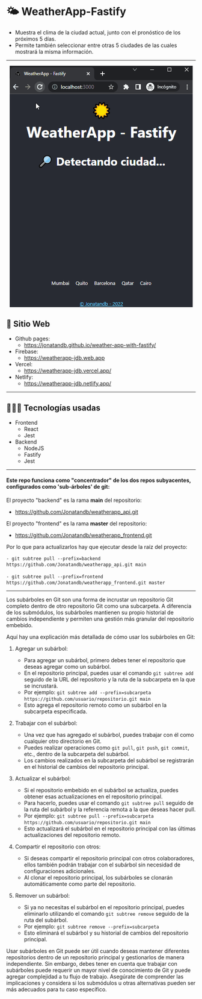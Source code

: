 # 🌤 WeatherApp-Fastify

- Muestra el clima de la ciudad actual, junto con el pronóstico de los próximos 5 días.
- Permite también seleccionar entre otras 5 ciudades de las cuales mostrará la misma información.

---


<p align="center" onclick="window.open('https://weatherapp-jdb.web.app', '_blank');">
  <a href="https://weatherapp-jdb.web.app" target="_blank">
    <img src="/frontend/WeatherApp_Screenshot_v5.gif" alt="WeatherApp-Fastify - Pronóstico del clima en tu ciudad por Jonatandb" />
  </a>
</p>

## 🚀 Sitio Web

- Github pages:
  - https://jonatandb.github.io/weather-app-with-fastify/
- Firebase:
  - https://weatherapp-jdb.web.app
- Vercel:
  - https://weatherapp-jdb.vercel.app/
- Netlify:
  - https://weatherapp-jdb.netlify.app/

---

## 👨🏻‍💻 Tecnologías usadas
- Frontend
  - React
  - Jest
- Backend
  - NodeJS
  - Fastify
  - Jest
---

#### Este repo funciona como "concentrador" de los dos repos subyacentes, configurados como 'sub-árboles' de git:

El proyecto "backend" es la rama __main__ del repositorio:
- https://github.com/Jonatandb/weatherapp_api.git

El proyecto "frontend" es la rama __master__ del repositorio:
- https://github.com/Jonatandb/weatherapp_frontend.git

Por lo que para actualizarlos hay que ejecutar desde la raíz del proyecto:

    - git subtree pull --prefix=backend https://github.com/Jonatandb/weatherapp_api.git main

    - git subtree pull --prefix=frontend https://github.com/Jonatandb/weatherapp_frontend.git master

---

Los subárboles en Git son una forma de incrustar un repositorio Git completo dentro de otro repositorio Git como una subcarpeta. A diferencia de los submódulos, los subárboles mantienen su propio historial de cambios independiente y permiten una gestión más granular del repositorio embebido.

Aquí hay una explicación más detallada de cómo usar los subárboles en Git:

1. Agregar un subárbol:
   - Para agregar un subárbol, primero debes tener el repositorio que deseas agregar como un subárbol.
   - En el repositorio principal, puedes usar el comando `git subtree add` seguido de la URL del repositorio y la ruta de la subcarpeta en la que se incrustará.
   - Por ejemplo: `git subtree add --prefix=subcarpeta https://github.com/usuario/repositorio.git main`
   - Esto agrega el repositorio remoto como un subárbol en la subcarpeta especificada.

2. Trabajar con el subárbol:
   - Una vez que has agregado el subárbol, puedes trabajar con él como cualquier otro directorio en Git.
   - Puedes realizar operaciones como `git pull`, `git push`, `git commit`, etc., dentro de la subcarpeta del subárbol.
   - Los cambios realizados en la subcarpeta del subárbol se registrarán en el historial de cambios del repositorio principal.

3. Actualizar el subárbol:
   - Si el repositorio embebido en el subárbol se actualiza, puedes obtener esas actualizaciones en el repositorio principal.
   - Para hacerlo, puedes usar el comando `git subtree pull` seguido de la ruta del subárbol y la referencia remota a la que deseas hacer pull.
   - Por ejemplo: `git subtree pull --prefix=subcarpeta https://github.com/usuario/repositorio.git main`
   - Esto actualizará el subárbol en el repositorio principal con las últimas actualizaciones del repositorio remoto.

4. Compartir el repositorio con otros:
   - Si deseas compartir el repositorio principal con otros colaboradores, ellos también podrán trabajar con el subárbol sin necesidad de configuraciones adicionales.
   - Al clonar el repositorio principal, los subárboles se clonarán automáticamente como parte del repositorio.

5. Remover un subárbol:
   - Si ya no necesitas el subárbol en el repositorio principal, puedes eliminarlo utilizando el comando `git subtree remove` seguido de la ruta del subárbol.
   - Por ejemplo: `git subtree remove --prefix=subcarpeta`
   - Esto eliminará el subárbol y su historial de cambios del repositorio principal.

Usar subárboles en Git puede ser útil cuando deseas mantener diferentes repositorios dentro de un repositorio principal y gestionarlos de manera independiente. Sin embargo, debes tener en cuenta que trabajar con subárboles puede requerir un mayor nivel de conocimiento de Git y puede agregar complejidad a tu flujo de trabajo. Asegúrate de comprender las implicaciones y considera si los submódulos u otras alternativas pueden ser más adecuados para tu caso específico.
